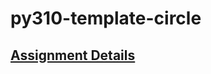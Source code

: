 # py310-template-circle
## [Assignment Details](https://uwpce-pythoncert.github.io/ProgrammingInPython/exercises/circle/circle_class.html)
